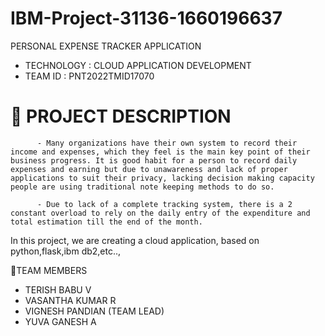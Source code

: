 # IBM-Project-31136-1660196637

PERSONAL EXPENSE TRACKER APPLICATION

- TECHNOLOGY : CLOUD APPLICATION DEVELOPMENT
- TEAM ID : PNT2022TMID17070

# 📒 PROJECT DESCRIPTION
          
          - Many organizations have their own system to record their income and expenses, which they feel is the main key point of their business progress. It is good habit for a person to record daily expenses and earning but due to unawareness and lack of proper applications to suit their privacy, lacking decision making capacity people are using traditional note keeping methods to do so. 
          
          - Due to lack of a complete tracking system, there is a 2 constant overload to rely on the daily entry of the expenditure and total estimation till the end of the month.

In this project, we are creating a cloud application, based on python,flask,ibm db2,etc..,


👥TEAM MEMBERS

  -  TERISH BABU V
  -  VASANTHA KUMAR R
  -  VIGNESH PANDIAN (TEAM LEAD)
  -  YUVA GANESH A
